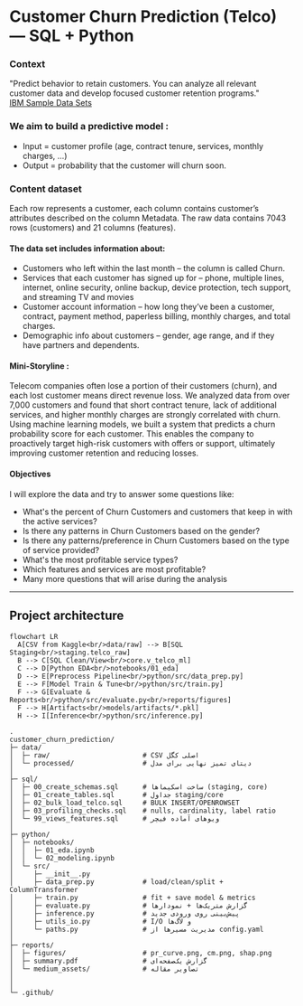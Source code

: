 # Customer Churn Prediction (Telco) — SQL + Python

### Context

"Predict behavior to retain customers. You can analyze all relevant customer data and develop focused customer retention programs."  
[IBM Sample Data Sets](https://www.kaggle.com/datasets/blastchar/telco-customer-churn)
### We aim to build a predictive model :
* Input = customer profile (age, contract tenure, services, monthly charges, …)
* Output = probability that the customer will churn soon.

### Content dataset

Each row represents a customer, each column contains customer’s attributes described on the column Metadata.
The raw data contains 7043 rows (customers) and 21 columns (features).

#### The data set includes information about:

* Customers who left within the last month – the column is called Churn.
* Services that each customer has signed up for – phone, multiple lines, internet, online security, online backup, device protection, tech support, and streaming TV and movies
* Customer account information – how long they’ve been a customer, contract, payment method, paperless billing, monthly charges, and total charges.
* Demographic info about customers – gender, age range, and if they have partners and dependents.

#### Mini-Storyline :
Telecom companies often lose a portion of their customers (churn), and each lost customer means direct revenue loss. 
We analyzed data from over 7,000 customers and found that short contract tenure, lack of additional services, and higher monthly charges are strongly correlated with churn. 
Using machine learning models, we built a system that predicts a churn probability score for each customer. 
This enables the company to proactively target high-risk customers with offers or support, ultimately improving customer retention and reducing losses.


#### <b> Objectives</b>
I will explore the data and try to answer some questions like:
* What's the percent of Churn Customers and customers that keep in with the active services?
* Is there any patterns in Churn Customers based on the gender?
* Is there any patterns/preference in Churn Customers based on the type of service provided?
* What's the most profitable service types?
* Which features and services are most profitable?
* Many more questions that will arise during the analysis


---

## Project architecture

```mermaid
flowchart LR
  A[CSV from Kaggle<br/>data/raw] --> B[SQL Staging<br/>staging.telco_raw]
  B --> C[SQL Clean/View<br/>core.v_telco_ml]
  C --> D[Python EDA<br/>notebooks/01_eda]
  D --> E[Preprocess Pipeline<br/>python/src/data_prep.py]
  E --> F[Model Train & Tune<br/>python/src/train.py]
  F --> G[Evaluate & Reports<br/>python/src/evaluate.py<br/>reports/figures]
  F --> H[Artifacts<br/>models/artifacts/*.pkl]
  H --> I[Inference<br/>python/src/inference.py]
```

```
.
customer_churn_prediction/
├─ data/
│  ├─ raw/                       # CSV اصلی کگل 
│  └─ processed/                 # دیتای تمیز نهایی برای مدل
│
├─ sql/
│  ├─ 00_create_schemas.sql      # ساخت اسکیماها (staging, core)
│  ├─ 01_create_tables.sql       # جداول staging/core
│  ├─ 02_bulk_load_telco.sql     # BULK INSERT/OPENROWSET
│  ├─ 03_profiling_checks.sql    # nulls, cardinality, label ratio
│  └─ 99_views_features.sql      # ویوهای آماده فیچر
│
├─ python/
│  ├─ notebooks/
│  │  ├─ 01_eda.ipynb
│  │  └─ 02_modeling.ipynb
│  └─ src/
│     ├─ __init__.py
│     ├─ data_prep.py            # load/clean/split + ColumnTransformer
│     ├─ train.py                # fit + save model & metrics
│     ├─ evaluate.py             # گزارش متریک‌ها + نمودارها
│     ├─ inference.py            # پیش‌بینی روی ورودی جدید
│     ├─ utils_io.py             # I/O و لاگ‌ها
│     └─ paths.py                # مدیریت مسیرها از config.yaml
│
├─ reports/
│  ├─ figures/                   # pr_curve.png, cm.png, shap.png
│  ├─ summary.pdf                # گزارش یک‌صفحه‌ای
│  └─ medium_assets/             # تصاویر مقاله
│
│
└─ .github/
 
```

